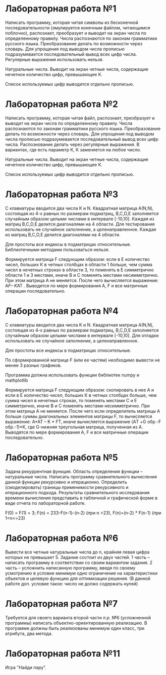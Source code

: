 # Лабораторная работа №1
Написать программу, которая читая символы из бесконечной последовательности (эмулируется конечным файлом, читающимся поблочно), распознает, преобразует и выводит на экран числа по определенному правилу. Числа распознаются по законам грамматики русского языка. Преобразование делать по возможности через словарь. Для упрощения под выводом числа прописью подразумевается последовательный вывод всех цифр числа. Регулярные выражения использовать нельзя.

Натуральные числа. Выводит на экран четные числа, содержащие нечетное количество цифр, превышающее К.

Список используемых цифр выводится отдельно прописью.

# Лабораторная работа №2
Написать программу, которая читая файл, распознает, преобразует и выводит на экран числа по определенному правилу. Числа распознаются по законам грамматики русского языка. Преобразование делать по возможности через словарь. Для упрощения под выводом числа прописью подразумевается последовательный вывод всех цифр числа. Распознование делать через регулярные выражения. В вариантах, где есть параметр К, К заменяется на любое число.

Натуральные числа. Выводит на экран четные числа, содержащие нечетное количество цифр, превышающее К.

Список используемых цифр выводится отдельно прописью.

# Лабораторная работа №3
С клавиатуры вводится два числа K и N. Квадратная матрица А(N,N), состоящая из 4-х равных по размерам подматриц, B,C,D,E заполняется случайным образом целыми числами в интервале [-10,10]. Каждая из матриц B,C,D,E делится диагоналями на 4 области. Для тестирования использовать не случайное заполнение, а целенаправленное. Каждая из матриц B,C,D,E делится диагоналями на 4 области.

Для простоты все индексы в подматрицах относительные. Библиотечными методами пользоваться нельзя.

Формируется матрица F следующим образом: если в Е количество чисел, больших К в четных столбцах в области 1 больше, чем сумма чисел в нечетных строках в области 3, то поменять в Е симметрично области 1 и 3 местами, иначе В и С поменять местами несимметрично. При этом матрица А не меняется. После чего вычисляется выражение: A*F– K*AT . Выводятся по мере формирования А, F и все матричные операции последовательно.

# Лабораторная работа №4
С клавиатуры вводится два числа K и N. Квадратная матрица А(N,N), состоящая из 4-х равных по размерам подматриц, B,C,D,E заполняется случайным образом целыми числами в интервале [-10,10]. Для отладки использовать не случайное заполнение, а целенаправленное.

Для простоты все индексы в подматрицах относительные. 

По сформированной матрице F (или ее частям) необходимо вывести не менее 3 разных графиков.

Программа должна использовать функции библиотек numpy  и mathplotlib

Формируется матрица F следующим образом: скопировать в нее А и  если в Е количество чисел, больших К в четных столбцах больше, чем сумма чисел в нечетных строках, то поменять местами С и Е симметрично, иначе В и С поменять местами несимметрично. При этом матрица А не меняется. После чего если определитель матрицы А больше суммы диагональных элементов матрицы F, то вычисляется выражение: A*AT – K * FТ, иначе вычисляется выражение (AТ +G обр.-F обр.-1)*K, где G-нижняя треугольная матрица, полученная из А. Выводятся по мере формирования А, F и все матричные операции последовательно.

# Лабораторная работа №5
Задана рекуррентная функция. Область определения функции – натуральные числа. Написать программу сравнительного вычисления данной функции рекурсивно и итерационно. Определить (смоделировать) границы применимости рекурсивного и итерационного подхода. Результаты сравнительного исследования времени вычисления представить в табличной и графической форме в виде отчета по лабораторной работе.

F(0) = F(1) = 3; F(n) = 233-F(n-1)-(n-2) (при n >23), F(n)=(n-2) * F(n-1) (при 1<n<=23)

# Лабораторная работа №6
Вывести все четные натуральные числа до n, крайняя левая цифра которых не превышает 5.
Задание состоит из двух частей. 
1 часть – написать программу в соответствии со своим вариантом задания.
2 часть – усложнить написанную программу, введя по своему усмотрению в условие минимум одно ограничение на характеристики объектов и целевую функцию для оптимизации решения. (В данной работе доп. условие такое: число не должо содержать нулей)

# Лабораторная работа №7
Требуется для своего варианта второй части л.р. №6 (усложненной программы) написать объектно-ориентированную реализацию. 
В программе должны быть реализованы минимум один класс, три атрибута, два метода.

# Лабораторная работа №11
Игра "Найди пару".
